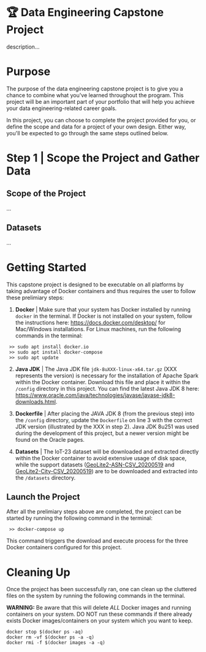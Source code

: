 # :trophy: Data Engineering Capstone Project
description...

# Purpose
The purpose of the data engineering capstone project is to give you a chance to combine what you've learned throughout the program. This project will be an important part of your portfolio that will help you achieve your data engineering-related career goals.

In this project, you can choose to complete the project provided for you, or define the scope and data for a project of your own design. Either way, you'll be expected to go through the same steps outlined below.

# Step 1 | Scope the Project and Gather Data

## Scope of the Project
...

## Datasets
...

# Getting Started
This capstone project is designed to be executable on all platforms by taking advantage of Docker containers and thus requires the user to follow these prelimiary steps:

1. **Docker** | Make sure that your system has Docker installed by running `docker` in the terminal. If Docker is not installed on your system, follow the instructions here: https://docs.docker.com/desktop/ for Mac/Windows installations. For Linux machines, run the following commands in the terminal:
```
 >> sudo apt install docker.io
 >> sudo apt install docker-compose
 >> sudo apt update
```

2. **Java JDK** | The Java JDK file `jdk-8uXXX-linux-x64.tar.gz` (XXX represents the version) is necessary for the installation of Apache Spark within the Docker container. Download this file and place it within the `/config` directory in this project. You can find the latest Java JDK 8 here: https://www.oracle.com/java/technologies/javase/javase-jdk8-downloads.html.

3. **Dockerfile** | After placing the JAVA JDK 8 (from the previous step) into the `/config` directory, update the `Dockerfile` on line 3 with the correct JDK version (illustrated by the XXX in step 2). Java JDK 8u251 was used during the development of this project, but a newer version might be found on the Oracle pages.

4. **Datasets** | The IoT-23 dataset will be downloaded and extracted directly within the Docker container to avoid extensive usage of disk space, while the support datasets ([GeoLite2-ASN-CSV_20200519](https://drive.google.com/open?id=1m98iEZsxM8X0jd6yv2N3P2Of8BOpuhbG) and [GeoLite2-City-CSV_20200519](https://drive.google.com/open?id=1EL-l0GiRB3PzFazXoNAfIdHHtGUP5bqP)) are to be downloaded and extracted into the `/datasets` directory.

## Launch the Project
After all the prelimiary steps above are completed, the project can be started by running the following command in the terminal:

```
 >> docker-compose up
```

This command triggers the download and execute process for the three Docker containers configured for this project.

# Cleaning Up
Once the project has been successfully ran, one can clean up the cluttered files on the system by running the following commands in the terminal.

**WARNING:** Be aware that this will delete *ALL* Docker images and running containers on your system. DO NOT run these commands if there already exists Docker images/containers on your system which you want to keep.

```
docker stop $(docker ps -aq)
docker rm -vf $(docker ps -a -q)
docker rmi -f $(docker images -a -q)
```
